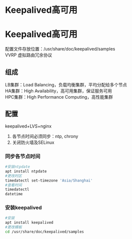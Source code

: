 # Keepalived高可用


# Keepalived高可用 
配置文件存放位置：/usr/share/doc/keepalived/samples  
VVRP 虚拟路由冗余协议  
## 组成
LB集群：Load Balancing，负载均衡集群，平均分配给多个节点  
HA集群：High Availability，高可用集群，保证服务可用  
HPC集群：High Performance Computing，高性能集群  

## 配置
keepalived+LVS+nginx
1. 各节点时间必须同步：ntp, chrony
2. 关闭防火墙及SELinux

### 同步各节点时间
```sh
#安装ntpdate
apt install ntpdate
#更改时区
timedatectl set-timezone 'Asia/Shanghai'
#查看时间
timedatectl
datetime
```
### 安装keepalived
```sh
#安装
apt install keepalived
#更改模板
cd /usr/share/doc/keepalived/samples

```

